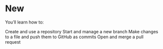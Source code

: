 # New


You’ll learn how to:

Create and use a repository
Start and manage a new branch
Make changes to a file and push them to GitHub as commits
Open and merge a pull request
